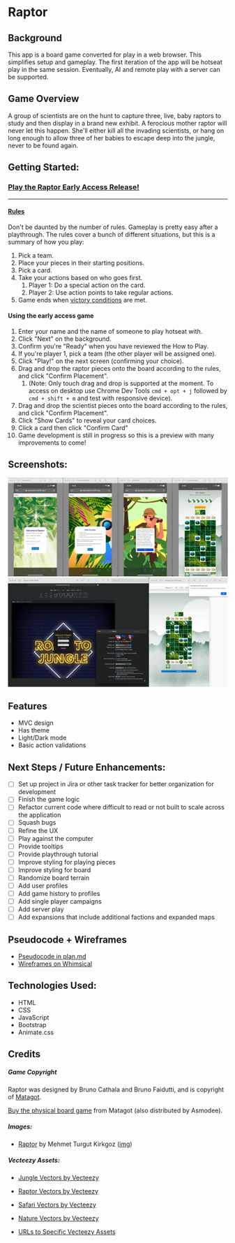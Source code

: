 # Raptor

## Background
This app is a board game converted for play in a web browser. This simplifies setup and gameplay. The first iteration of the app will be hotseat play in the same session. Eventually, AI and remote play with a server can be supported.

## Game Overview
A group of scientists are on the hunt to capture three, live, baby raptors to study and then display in a brand new exhibit. A ferocious mother raptor will never let this happen. She'll either kill all the invading scientists, or hang on long enough to allow three of her babies to escape deep into the jungle, never to be found again.

## Getting Started:

### [Play the Raptor Early Access Release!](https://raptorgame.netlify.app/)

---

#### [Rules](markdown/rules.md)

Don't be daunted by the number of rules. Gameplay is pretty easy after a playthrough. The rules cover a bunch of different situations, but this is a summary of how you play:

1. Pick a team.
2. Place your pieces in their starting positions.
3. Pick a card.
4. Take your actions based on who goes first.
   1. Player 1: Do a special action on the card.
   2. Player 2: Use action points to take regular actions.
5. Game ends when [victory conditions](markdown/rules.md#end-of-the-game) are met.

#### Using the early access game

1. Enter your name and the name of someone to play hotseat with.
2. Click "Next" on the background.
3. Confirm you're "Ready" when you have reviewed the How to Play.
4. If you're player 1, pick a team (the other player will be assigned one).
5. Click "Play!" on the next screen (confirming your choice).
6. Drag and drop the raptor pieces onto the board according to the rules, and click "Confirm Placement".
   1. (Note: Only touch drag and drop is supported at the moment. To access on desktop use Chrome Dev Tools `cmd + opt + j` followed by `cmd + shift + m` and test with responsive device).
7. Drag and drop the scientist pieces onto the board according to the rules, and click "Confirm Placement".
8.  Click "Show Cards" to reveal your card choices.
9.  Click a card then click "Confirm Card"
10. Game development is still in progress so this is a preview with many improvements to come!

## Screenshots:

![In-Game-Screenshots](./assets/screenshots/V2/in-game-screenshots.png)
![Dark-Mode-and-Validations-Screenshots](./assets/screenshots/V2/dark-mode-and-validations-screenshots.png)

## Features
- MVC design
- Has theme
- Light/Dark mode
- Basic action validations

## Next Steps / Future Enhancements:
- [ ] Set up project in Jira or other task tracker for better organization for development
- [ ] Finish the game logic
- [ ] Refactor current code where difficult to read or not built to scale across the application
- [ ] Squash bugs
- [ ] Refine the UX
- [ ] Play against the computer
- [ ] Provide tooltips
- [ ] Provide playthrough tutorial
- [ ] Improve styling for playing pieces
- [ ] Improve styling for board
- [ ] Randomize board terrain
- [ ] Add user profiles
- [ ] Add game history to profiles
- [ ] Add single player campaigns
- [ ] Add server play
- [ ] Add expansions that include additional factions and expanded maps

## Pseudocode + Wireframes

- [Pseudocode in plan.md](markdown/plan.md)
- [Wireframes on Whimsical](https://whimsical.com/unit-1-project-game-raptor-UbVWrjmUwfCWsbGL3T4fVK)


## Technologies Used:
- HTML
- CSS
- JavaScript
- Bootstrap
- Animate.css

## Credits

##### Game Copyright
Raptor was designed by Bruno Cathala and Bruno Faidutti, and is copyright of [Matagot](https://www.matagot.com/).

[Buy the physical board game](https://www.matagot.com/shop/en/for-all/19-raptor-3760146641136.html?search_query=raptor&results=2) from Matagot (also distributed by Asmodee).

##### Images:

- [Raptor](https://unsplash.com/photos/-15ZMeUKtJM) by Mehmet Turgut Kirkgoz ([img](https://images.unsplash.com/photo-1606856110002-d0991ce78250?ixid=MnwxMjA3fDB8MHxwaG90by1wYWdlfHx8fGVufDB8fHx8&ixlib=rb-1.2.1&auto=format&fit=crop&w=1950&q=80))

##### Vecteezy Assets:

- <a href="https://www.vecteezy.com/free-vector/jungle">Jungle Vectors by Vecteezy</a>

- <a href="https://www.vecteezy.com/free-vector/raptor">Raptor Vectors by Vecteezy</a>

- <a href="https://www.vecteezy.com/free-vector/safari">Safari Vectors by Vecteezy</a>

- <a href="https://www.vecteezy.com/free-vector/nature">Nature Vectors by Vecteezy</a>

- [URLs to Specific Vecteezy Assets](markdown/vecteezy-asset-list.md)